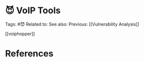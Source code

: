# 😈 VoIP Tools

Tags: #😈
Related to: 
See also: 
Previous: [[Vulnerability Analysis]]

[[voiphopper]]

# References